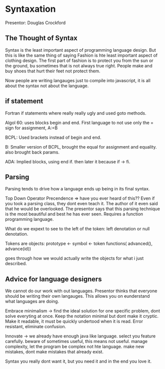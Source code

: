 Syntaxation
===

Presentor: Douglas Crockford

## The Thought of Syntax

Syntax is the least important aspect of programming language design.  But this is like the same thing of saying Fashion is hte least important aspect of clothing design.  The first part of fashion is to protect you from the sun or the ground, bu sometimes that is not always true right.  People make and buy shoes that hurt their feet not protect them.

Now people are writing langauges just to compile into javascript, it is all about the syntax not about the language.

## if statement

Fortran if statements where really really ugly and used goto methods.

Algol 60: uses blocks begin and end.  First language to not use only the = sign for assignment, A:=B

BCPL: Used brackets instead of begin and end.

B: Smaller version of BCPL, brought the equal for assignment and equality.  also brought back params.

ADA: Implied blocks, using end if. then later it because if -> fi.

## Parsing

Parsing tends to drive how a language ends up being in its final syntax.

Top Down Operator Precendence =>  have you ever heard of this??  Even if you took a parsing class, they dont even teach it.  The author of it even said that he would be overlooked.  The presentor says that this parsing technique is the most beautiful and best he has ever seen.  Requires a function programming language.

What do we expext to see to the left of the token: left denotation or null denotation.

Tokens are objects: prototype <- symbol <- token  functions( advanced(), advance(id))

goes through how we would actually write the objects for what i just described.

## Advice for language designers

We cannot do our work with out languages.  Presentor thinks that everyone should be writing their own langauges.  This allows you on eunderstand what languages are doing.

Embrace minimalism -> find the ideal solution for one specific problem, dont solve everyting at once.  Keep the notation minimal but dont make it cryptic.  Make it readable, it must be quickly undertood when it is read.  Error resistant, eliminate confusion.

Innovate -> we already have enough java like language. select you feature carefully.  beware of sometimes useful, this means not useful.  manage complexity, let the program be complex not hte language.  make new mistakes, dont make mistakes that already exist.  

Syntax you really dont want it, but you need it and in the end you love it.